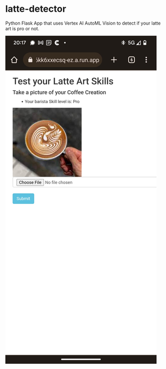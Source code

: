 # latte-detector 

Python Flask App that uses Vertex AI AutoML Vision to detect if your latte art is pro or not. 

![Alt text](ss1.jpeg?raw=true "Latte Art Detector")
